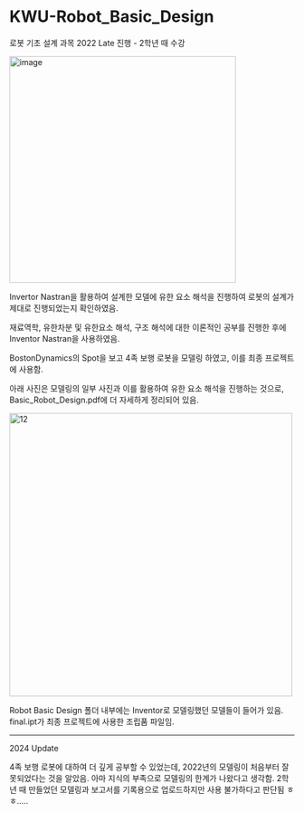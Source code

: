 # KWU-Robot_Basic_Design

로봇 기초 설계 과목
2022 Late 진행 - 2학년 때 수강

<img src="https://github.com/user-attachments/assets/23a9d111-133c-42e2-affa-c23737a5496f" alt="image" width="400"/>

Invertor Nastran을 활용하여 설계한 모델에 유한 요소 해석을 진행하여 로봇의 설계가 제대로 진행되었는지 확인하였음.

재료역학, 유한차분 및 유한요소 해석, 구조 해석에 대한 이론적인 공부를 진행한 후에 Inventor Nastran을 사용하였음.

BostonDynamics의 Spot을 보고 4족 보행 로봇을 모델링 하였고, 이를 최종 프로젝트에 사용함.

아래 사진은 모델링의 일부 사진과 이를 활용하여 유한 요소 해석을 진행하는 것으로, Basic_Robot_Design.pdf에 더 자세하게 정리되어 있음.

<img width="500" alt="12" src="https://github.com/user-attachments/assets/98acee8d-17ff-4742-826d-9a88b771896b">

Robot Basic Design 폴더 내부에는 Inventor로 모델링했던 모델들이 들어가 있음. final.ipt가 최종 프로젝트에 사용한 조립품 파일임.

___

2024 Update

4족 보행 로봇에 대하여 더 깊게 공부할 수 있었는데, 2022년의 모델링이 처음부터 잘못되었다는 것을 알았음. 아마 지식의 부족으로 모델링의 한계가 나왔다고 생각함.
2학년 때 만들었던 모델링과 보고서를 기록용으로 업로드하지만 사용 불가하다고 판단됨 ㅎㅎ.....
